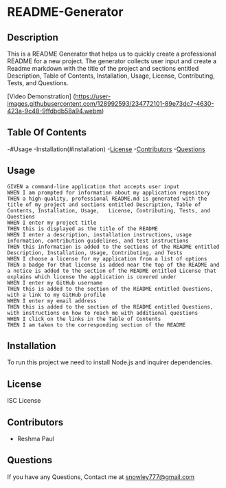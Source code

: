 # README-Generator
 ## Description
  This is a README Generator that helps us to quickly create a professional README for a new project. The generator collects user input and create a Readme markdown with the title of the project and sections entitled Description, Table of Contents, Installation, Usage, License, Contributing, Tests, and Questions.

  [Video Demonstration] (https://user-images.githubusercontent.com/128992593/234772101-89e73dc7-4630-423a-9c48-9ffdbdb58a94.webm)

  ## Table Of Contents
  -#Usage
  -Installation(#installation)
  -[License](#license)
  -[Contributors](#contributors)
  -[Questions](#Questions)

  ## Usage
  
    GIVEN a command-line application that accepts user input
    WHEN I am prompted for information about my application repository
    THEN a high-quality, professional README.md is generated with the title of my project and sections entitled Description, Table of Contents, Installation, Usage,   License, Contributing, Tests, and Questions
    WHEN I enter my project title
    THEN this is displayed as the title of the README
    WHEN I enter a description, installation instructions, usage information, contribution guidelines, and test instructions
    THEN this information is added to the sections of the README entitled Description, Installation, Usage, Contributing, and Tests
    WHEN I choose a license for my application from a list of options
    THEN a badge for that license is added near the top of the README and a notice is added to the section of the README entitled License that explains which license the application is covered under
    WHEN I enter my GitHub username
    THEN this is added to the section of the README entitled Questions, with a link to my GitHub profile
    WHEN I enter my email address
    THEN this is added to the section of the README entitled Questions, with instructions on how to reach me with additional questions
    WHEN I click on the links in the Table of Contents 
    THEN I am taken to the corresponding section of the README

  ## Installation
  To run this project we need to install Node.js and inquirer dependencies.

  ## License
  ISC License

  ## Contributors
  - Reshma Paul

  ## Questions
  If you have any Questions,
  Contact me at snowley777@gmail.com



